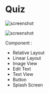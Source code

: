 # Quiz

![screenshot](Quiz/Screenshot_1542427134)

![screenshot](Quiz/Screenshot_1543625120)


Component :
- Relative Layout
- Linear Layout
- Image View
- Edit Text
- Text View 
- Button
- Splash Screen
